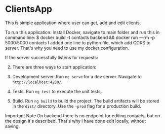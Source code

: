 # ClientsApp

This is simple application where user can get, add and edit clients.

To run this application:
Install Docker, navigate to main folder and run this in command line:
$ docker build -t contacts backend && docker run —rm -p 5000:5000 contacts 
I added one line to python file, which add CORS to server. That's why you need to use my docker configuration.

If the server successfully listens for requests:

2) There are three ways to start application:

1) Development server.
Run `ng serve` for a dev server. Navigate to `http://localhost:4200/`.
2) Tests.
Run `ng test` to execute the unit tests.
3) Build.
Run `ng build` to build the project. The build artifacts will be stored in the `dist/` directory. Use the `-prod` flag for a production build.

Important Note
On backend there is no endpoint for editing contacts, but on the design it's described. That's why i have done edit locally, without saving.
